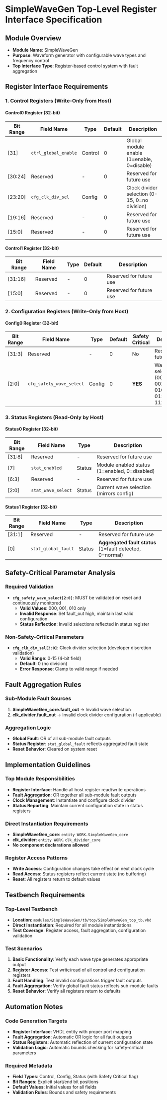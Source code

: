 # SimpleWaveGen Top-Level Register Interface Specification

## Module Overview
- **Module Name**: SimpleWaveGen
- **Purpose**: Waveform generator with configurable wave types and frequency control
- **Top Interface Type**: Register-based control system with fault aggregation

## Register Interface Requirements

### 1. Control Registers (Write-Only from Host)

#### Control0 Register (32-bit)
| Bit Range | Field Name | Type | Default | Description |
|-----------|-------------|------|---------|-------------|
| [31] | `ctrl_global_enable` | Control | 0 | Global module enable (1=enable, 0=disable) |
| [30:24] | Reserved | - | 0 | Reserved for future use |
| [23:20] | `cfg_clk_div_sel` | Config | 0 | Clock divider selection (0-15, 0=no division) |
| [19:16] | Reserved | - | 0 | Reserved for future use |
| [15:0] | Reserved | - | 0 | Reserved for future use |

#### Control1 Register (32-bit)
| Bit Range | Field Name | Type | Default | Description |
|-----------|-------------|------|---------|-------------|
| [31:16] | Reserved | - | 0 | Reserved for future use |
| [15:0] | Reserved | - | 0 | Reserved for future use |

### 2. Configuration Registers (Write-Only from Host)

#### Config0 Register (32-bit)
| Bit Range | Field Name | Type | Default | Safety Critical | Description |
|-----------|-------------|------|---------|-----------------|-------------|
| [31:3] | Reserved | - | 0 | No | Reserved for future use |
| [2:0] | `cfg_safety_wave_select` | Config | 0 | **YES** | Wave type selection (000=square, 001=triangle, 010=sine, 011-111=invalid) |

### 3. Status Registers (Read-Only by Host)

#### Status0 Register (32-bit)
| Bit Range | Field Name | Type | Description |
|-----------|-------------|------|-------------|
| [31:8] | Reserved | - | Reserved for future use |
| [7] | `stat_enabled` | Status | Module enabled status (1=enabled, 0=disabled) |
| [6:3] | Reserved | - | Reserved for future use |
| [2:0] | `stat_wave_select` | Status | Current wave selection (mirrors config) |

#### Status1 Register (32-bit)
| Bit Range | Field Name | Type | Description |
|-----------|-------------|------|-------------|
| [31:1] | Reserved | - | Reserved for future use |
| [0] | `stat_global_fault` | Status | **Aggregated fault status** (1=fault detected, 0=normal) |

## Safety-Critical Parameter Analysis

### Required Validation
- **`cfg_safety_wave_select[2:0]`**: MUST be validated on reset and continuously monitored
  - **Valid Values**: 000, 001, 010 only
  - **Invalid Response**: Set fault_out high, maintain last valid configuration
  - **Status Reflection**: Invalid selections reflected in status register

### Non-Safety-Critical Parameters
- **`cfg_clk_div_sel[3:0]`**: Clock divider selection (developer discretion validation)
  - **Valid Range**: 0-15 (4-bit field)
  - **Default**: 0 (no division)
  - **Error Response**: Clamp to valid range if needed

## Fault Aggregation Rules

### Sub-Module Fault Sources
1. **SimpleWaveGen_core.fault_out** → Invalid wave selection
2. **clk_divider.fault_out** → Invalid clock divider configuration (if applicable)

### Aggregation Logic
- **Global Fault**: OR of all sub-module fault outputs
- **Status Register**: `stat_global_fault` reflects aggregated fault state
- **Reset Behavior**: Cleared on system reset

## Implementation Guidelines

### Top Module Responsibilities
- **Register Interface**: Handle all host register read/write operations
- **Fault Aggregation**: OR together all sub-module fault outputs
- **Clock Management**: Instantiate and configure clock divider
- **Status Reporting**: Maintain current configuration state in status registers

### Direct Instantiation Requirements
- **SimpleWaveGen_core**: `entity WORK.SimpleWaveGen_core`
- **clk_divider**: `entity WORK.clk_divider_core`
- **No component declarations allowed**

### Register Access Patterns
- **Write Access**: Configuration changes take effect on next clock cycle
- **Read Access**: Status registers reflect current state (no buffering)
- **Reset**: All registers return to default values

## Testbench Requirements

### Top-Level Testbench
- **Location**: `modules/SimpleWaveGen/tb/top/SimpleWaveGen_top_tb.vhd`
- **Direct Instantiation**: Required for all module instantiations
- **Test Coverage**: Register access, fault aggregation, configuration validation

### Test Scenarios
1. **Basic Functionality**: Verify each wave type generates appropriate output
2. **Register Access**: Test write/read of all control and configuration registers
3. **Fault Handling**: Test invalid configurations trigger fault outputs
4. **Fault Aggregation**: Verify global fault status reflects sub-module faults
5. **Reset Behavior**: Verify all registers return to defaults

## Automation Notes

### Code Generation Targets
- **Register Interface**: VHDL entity with proper port mapping
- **Fault Aggregation**: Automatic OR logic for all fault outputs
- **Status Registers**: Automatic reflection of current configuration state
- **Validation Logic**: Automatic bounds checking for safety-critical parameters

### Required Metadata
- **Field Types**: Control, Config, Status (with Safety Critical flag)
- **Bit Ranges**: Explicit start/end bit positions
- **Default Values**: Initial values for all fields
- **Validation Rules**: Bounds and safety requirements
